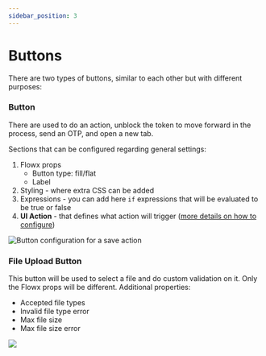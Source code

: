 ```yaml
---
sidebar_position: 3
---
```


# Buttons

There are two types of buttons, similar to each other but with different purposes:

### Button

There are used to do an action, unblock the token to move forward in the process, send an OTP, and open a new tab.

Sections that can be configured regarding general settings:

1. Flowx props
   * Button type: fill/flat
   * Label
2. Styling - where extra CSS can be added
3. Expressions - you can add here `if` expressions that will be evaluated to be true or false
4. **UI Action** - that defines what action will trigger ([more details on how to configure](../ui-actions.md))

![Button configuration for a save action](https://s3.eu-west-1.amazonaws.com/docx.flowx.ai/2.12/button_config.png)



### File Upload Button

This button will be used to select a file and do custom validation on it. Only the Flowx props will be different. Additional properties:

* Accepted file types
* Invalid file type error
* Max file size
* Max file size error

![](https://s3.eu-west-1.amazonaws.com/docx.flowx.ai/2.12/file_upload_button.png)